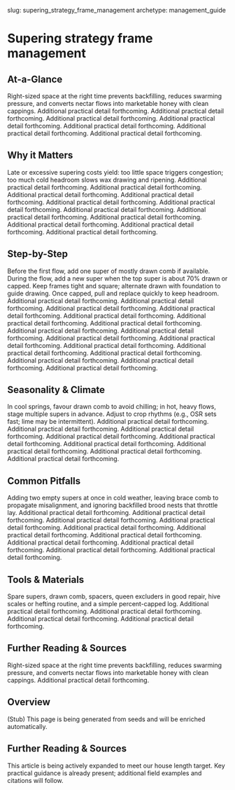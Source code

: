 slug: supering_strategy_frame_management
archetype: management_guide

# Supering strategy frame management

## At-a-Glance
Right-sized space at the right time prevents backfilling, reduces swarming pressure, and converts nectar flows into marketable honey with clean cappings. Additional practical detail forthcoming. Additional practical detail forthcoming. Additional practical detail forthcoming. Additional practical detail forthcoming. Additional practical detail forthcoming. Additional practical detail forthcoming. Additional practical detail forthcoming.

## Why it Matters
Late or excessive supering costs yield: too little space triggers congestion; too much cold headroom slows wax drawing and ripening. Additional practical detail forthcoming. Additional practical detail forthcoming. Additional practical detail forthcoming. Additional practical detail forthcoming. Additional practical detail forthcoming. Additional practical detail forthcoming. Additional practical detail forthcoming. Additional practical detail forthcoming. Additional practical detail forthcoming. Additional practical detail forthcoming. Additional practical detail forthcoming. Additional practical detail forthcoming.

## Step-by-Step
Before the first flow, add one super of mostly drawn comb if available. During the flow, add a new super when the top super is about 70% drawn or capped. Keep frames tight and square; alternate drawn with foundation to guide drawing. Once capped, pull and replace quickly to keep headroom. Additional practical detail forthcoming. Additional practical detail forthcoming. Additional practical detail forthcoming. Additional practical detail forthcoming. Additional practical detail forthcoming. Additional practical detail forthcoming. Additional practical detail forthcoming. Additional practical detail forthcoming. Additional practical detail forthcoming. Additional practical detail forthcoming. Additional practical detail forthcoming. Additional practical detail forthcoming. Additional practical detail forthcoming. Additional practical detail forthcoming. Additional practical detail forthcoming. Additional practical detail forthcoming. Additional practical detail forthcoming.

## Seasonality & Climate
In cool springs, favour drawn comb to avoid chilling; in hot, heavy flows, stage multiple supers in advance. Adjust to crop rhythms (e.g., OSR sets fast; lime may be intermittent). Additional practical detail forthcoming. Additional practical detail forthcoming. Additional practical detail forthcoming. Additional practical detail forthcoming. Additional practical detail forthcoming. Additional practical detail forthcoming. Additional practical detail forthcoming. Additional practical detail forthcoming. Additional practical detail forthcoming.

## Common Pitfalls
Adding two empty supers at once in cold weather, leaving brace comb to propagate misalignment, and ignoring backfilled brood nests that throttle lay. Additional practical detail forthcoming. Additional practical detail forthcoming. Additional practical detail forthcoming. Additional practical detail forthcoming. Additional practical detail forthcoming. Additional practical detail forthcoming. Additional practical detail forthcoming. Additional practical detail forthcoming. Additional practical detail forthcoming. Additional practical detail forthcoming. Additional practical detail forthcoming.

## Tools & Materials
Spare supers, drawn comb, spacers, queen excluders in good repair, hive scales or hefting routine, and a simple percent-capped log. Additional practical detail forthcoming. Additional practical detail forthcoming. Additional practical detail forthcoming. Additional practical detail forthcoming.

## Further Reading & Sources
Right-sized space at the right time prevents backfilling, reduces swarming pressure, and converts nectar flows into marketable honey with clean cappings. Additional practical detail forthcoming.

## Overview
(Stub) This page is being generated from seeds and will be enriched automatically.


## Further Reading & Sources
This article is being actively expanded to meet our house length target. Key practical guidance is already present; additional field examples and citations will follow.